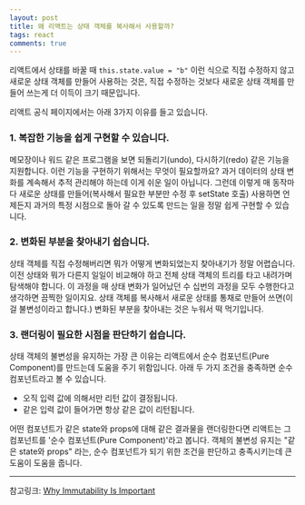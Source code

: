 ```yaml
---
layout: post
title: 왜 리액트는 상태 객체를 복사해서 사용할까?
tags: react
comments: true
---
```


리액트에서 상태를 바꿀 때 ```this.state.value = "b"``` 이런 식으로 직접 수정하지 않고 새로운 상태 객체를 만들어 사용하는 것은, 직접 수정하는 것보다 새로운 상태 객체를 만들어 쓰는게 더 이득이 크기 때문입니다.
     
리액트 공식 페이지에서는 아래 3가지 이유를 들고 있습니다.      
     
### 1. 복잡한 기능을 쉽게 구현할 수 있습니다.
메모장이나 워드 같은 프로그램을 보면 되돌리기(undo), 다시하기(redo) 같은 기능을 지원합니다. 이런 기능을 구현하기 위해서는 무엇이 필요할까요? 과거 데이터의 상태 변화를 계속해서 추적 관리해야 하는데 이게 쉬운 일이 아닙니다. 그런데 이렇게 매 동작마다 새로운 상태를 만들어(복사해서 필요한 부분만 수정 후 setState 호출) 사용하면 언제든지 과거의 특정 시점으로 돌아 갈 수 있도록 만드는 일을 정말 쉽게 구현할 수 있습니다.   
     
### 2. 변화된 부분을 찾아내기 쉽습니다.
상태 객체를 직접 수정해버리면 뭐가 어떻게 변화되었는지 찾아내기가 정말 어렵습니다. 이전 상태와 뭐가 다른지 일일이 비교해야 하고 전체 상태 객체의 트리를 타고 내려가며 탐색해야 합니다. 이 과정을 매 상태 변화가 일어났던 수 십번의 과정을 모두 수행한다고 생각하면 끔찍한 일이지요. 상태 객체를 복사해서 새로운 상태를 통채로 만들어 쓰면(이걸 불변성이라고 합니다.) 변화된 부분을 찾아내는 것은 누워서 떡 먹기입니다.     
     
### 3. 랜더링이 필요한 시점을 판단하기 쉽습니다.
상태 객체의 불변성을 유지하는 가장 큰 이유는 리액트에서 순수 컴포넌트(Pure Component)를 만드는데 도움을 주기 위함입니다. 아래 두 가지 조건을 충족하면 순수 컴포넌트라고 볼 수 있습니다.     
    
* 오직 입력 값에 의해서만 리턴 값이 결정됩니다. 
* 같은 입력 값이 들어가면 항상 같은 값이 리턴됩니다. 
      
어떤 컴포넌트가 같은 state와 props에 대해 같은 결과물을 랜더링한다면 리액트는 그 컴포넌트를 '순수 컴포넌트(Pure Component)'라고 봅니다. 객체의 불변성 유지는 "같은 state와 props" 라는, 순수 컴포넌트가 되기 위한 조건을 판단하고 충족시키는데 큰 도움이 도움을 줍니다.     
    
---

참고링크: [Why Immutability Is Important](https://ko.reactjs.org/tutorial/tutorial.html#why-immutability-is-important)
